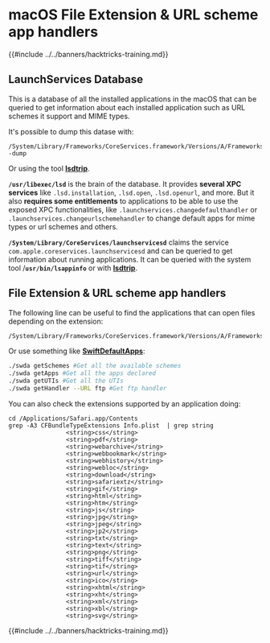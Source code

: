 # macOS File Extension & URL scheme app handlers

{{#include ../../banners/hacktricks-training.md}}

## LaunchServices Database

This is a database of all the installed applications in the macOS that can be queried to get information about each installed application such as URL schemes it support and MIME types.

It's possible to dump this datase with:

```
/System/Library/Frameworks/CoreServices.framework/Versions/A/Frameworks/LaunchServices.framework/Versions/A/Support/lsregister -dump
```

Or using the tool [**lsdtrip**](https://newosxbook.com/tools/lsdtrip.html).

**`/usr/libexec/lsd`** is the brain of the database. It provides **several XPC services** like `.lsd.installation`, `.lsd.open`, `.lsd.openurl`, and more. But it also **requires some entitlements** to applications to be able to use the exposed XPC functionalities, like `.launchservices.changedefaulthandler` or `.launchservices.changeurlschemehandler` to change default apps for mime types or url schemes and others.

**`/System/Library/CoreServices/launchservicesd`** claims the service `com.apple.coreservices.launchservicesd` and can be queried to get information about running applications. It can be queried with the system tool /**`usr/bin/lsappinfo`** or with [**lsdtrip**](https://newosxbook.com/tools/lsdtrip.html).

## File Extension & URL scheme app handlers

The following line can be useful to find the applications that can open files depending on the extension:

```bash
/System/Library/Frameworks/CoreServices.framework/Versions/A/Frameworks/LaunchServices.framework/Versions/A/Support/lsregister -dump | grep -E "path:|bindings:|name:"
```

Or use something like [**SwiftDefaultApps**](https://github.com/Lord-Kamina/SwiftDefaultApps):

```bash
./swda getSchemes #Get all the available schemes
./swda getApps #Get all the apps declared
./swda getUTIs #Get all the UTIs
./swda getHandler --URL ftp #Get ftp handler
```

You can also check the extensions supported by an application doing:

```
cd /Applications/Safari.app/Contents
grep -A3 CFBundleTypeExtensions Info.plist  | grep string
				<string>css</string>
				<string>pdf</string>
				<string>webarchive</string>
				<string>webbookmark</string>
				<string>webhistory</string>
				<string>webloc</string>
				<string>download</string>
				<string>safariextz</string>
				<string>gif</string>
				<string>html</string>
				<string>htm</string>
				<string>js</string>
				<string>jpg</string>
				<string>jpeg</string>
				<string>jp2</string>
				<string>txt</string>
				<string>text</string>
				<string>png</string>
				<string>tiff</string>
				<string>tif</string>
				<string>url</string>
				<string>ico</string>
				<string>xhtml</string>
				<string>xht</string>
				<string>xml</string>
				<string>xbl</string>
				<string>svg</string>
```

{{#include ../../banners/hacktricks-training.md}}


